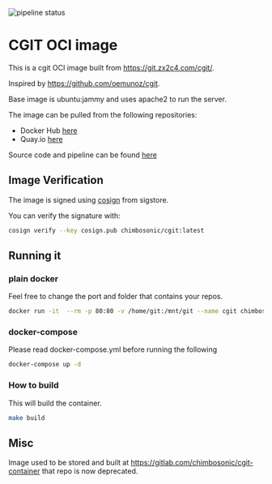 ![pipeline status](https://github.com/chimbosonic/cgit-container/actions/workflows/main.yml/badge.svg?branch=main)
# CGIT OCI image

This is a cgit OCI image built from https://git.zx2c4.com/cgit/.

Inspired by https://github.com/oemunoz/cgit.

Base image is ubuntu:jammy and uses apache2 to run the server.

The image can be pulled from the following repositories:
- Docker Hub [here](https://hub.docker.com/repository/docker/chimbosonic/cgit)
- Quay.io [here](https://quay.io/repository/chimbosonic/cgit)

Source code and pipeline can be found [here](https://github.com/chimbosonic/cgit-container)

## Image Verification
The image is signed using [cosign](https://github.com/sigstore/cosign) from sigstore.

You can verify the signature with:
```bash
cosign verify --key cosign.pub chimbosonic/cgit:latest
```

## Running it
### plain docker
Feel free to change the port and folder that contains your repos.

```bash
docker run -it  --rm -p 80:80 -v /home/git:/mnt/git --name cgit chimbosonic/cgit:latest
```

### docker-compose
Please read docker-compose.yml before running the following

```bash
docker-compose up -d
```

### How to build
This will build the container.

```bash
make build
```

## Misc
Image used to be stored and built at https://gitlab.com/chimbosonic/cgit-container that repo is now deprecated.
